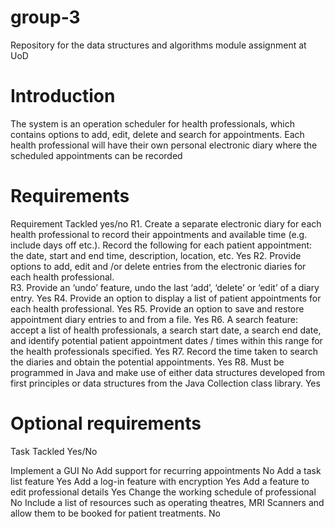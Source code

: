 # group-3
Repository for the data structures and algorithms module assignment at UoD

# Introduction
The system is an operation scheduler for health professionals, which contains options to add, edit, delete and search for appointments. Each health professional will have their own personal electronic diary where the scheduled appointments can be recorded


# Requirements

Requirement	Tackled yes/no
R1. Create a separate electronic diary for each health professional to record their appointments and available time (e.g. include days off etc.). Record the following for each patient appointment: the date, start and end time, description, location, etc.	Yes
R2. Provide options to add, edit and /or delete entries from the electronic diaries for each health professional.	
R3. Provide an ‘undo’ feature, undo the last ‘add’, ‘delete’ or ‘edit’ of a diary entry.	Yes
R4. Provide an option to display a list of patient appointments for each health professional.	Yes
R5. Provide an option to save and restore appointment diary entries to and from a file.	Yes
R6. A search feature: accept a list of health professionals, a search start date, a search end date, and identify potential patient appointment dates / times within this range for the health professionals specified. 	Yes
R7. Record the time taken to search the diaries and obtain the potential appointments.	Yes
R8. Must be programmed in Java and make use of either data structures developed from first principles or data structures from the Java Collection class library.	Yes

# Optional requirements
Task	Tackled Yes/No

Implement a GUI	No
Add support for recurring appointments	No
Add a task list feature	Yes
Add a log-in feature with encryption	Yes
Add a feature to edit professional details	Yes
Change the working schedule of professional	No
Include a list of resources such as operating theatres, MRI Scanners and allow them to be booked for patient treatments.	No


